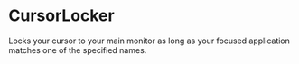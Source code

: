 # CursorLocker
Locks your cursor to your main monitor as long as your focused application matches one of the specified names.
